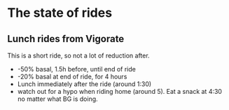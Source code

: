 # The state of rides

## Lunch rides from Vigorate

This is a short ride, so not a lot of reduction after.

- -50% basal, 1.5h before, until end of ride
- -20% basal at end of ride, for 4 hours
- Lunch immediately after the ride (around 1:30)
- watch out for a hypo when riding home (around 5). Eat a snack at 4:30 no matter what BG is doing.

